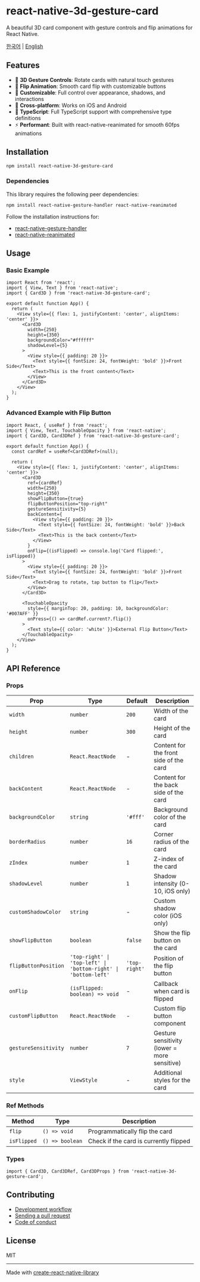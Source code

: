 # react-native-3d-gesture-card

A beautiful 3D card component with gesture controls and flip animations for React Native.

[한국어](./README_ko.md) | [English](./README.md)

## Features

- 🎯 **3D Gesture Controls**: Rotate cards with natural touch gestures
- 🔄 **Flip Animation**: Smooth card flip with customizable buttons
- 🎨 **Customizable**: Full control over appearance, shadows, and interactions
- 📱 **Cross-platform**: Works on iOS and Android
- 🔧 **TypeScript**: Full TypeScript support with comprehensive type definitions
- ⚡ **Performant**: Built with react-native-reanimated for smooth 60fps animations

## Installation

```sh
npm install react-native-3d-gesture-card
```

### Dependencies

This library requires the following peer dependencies:

```sh
npm install react-native-gesture-handler react-native-reanimated
```

Follow the installation instructions for:
- [react-native-gesture-handler](https://docs.swmansion.com/react-native-gesture-handler/docs/installation)
- [react-native-reanimated](https://docs.swmansion.com/react-native-reanimated/docs/fundamentals/installation)

## Usage

### Basic Example

```tsx
import React from 'react';
import { View, Text } from 'react-native';
import { Card3D } from 'react-native-3d-gesture-card';

export default function App() {
  return (
    <View style={{ flex: 1, justifyContent: 'center', alignItems: 'center' }}>
      <Card3D
        width={250}
        height={350}
        backgroundColor="#ffffff"
        shadowLevel={5}
      >
        <View style={{ padding: 20 }}>
          <Text style={{ fontSize: 24, fontWeight: 'bold' }}>Front Side</Text>
          <Text>This is the front content</Text>
        </View>
      </Card3D>
    </View>
  );
}
```

### Advanced Example with Flip Button

```tsx
import React, { useRef } from 'react';
import { View, Text, TouchableOpacity } from 'react-native';
import { Card3D, Card3DRef } from 'react-native-3d-gesture-card';

export default function App() {
  const cardRef = useRef<Card3DRef>(null);

  return (
    <View style={{ flex: 1, justifyContent: 'center', alignItems: 'center' }}>
      <Card3D
        ref={cardRef}
        width={250}
        height={350}
        showFlipButton={true}
        flipButtonPosition="top-right"
        gestureSensitivity={5}
        backContent={
          <View style={{ padding: 20 }}>
            <Text style={{ fontSize: 24, fontWeight: 'bold' }}>Back Side</Text>
            <Text>This is the back content</Text>
          </View>
        }
        onFlip={(isFlipped) => console.log('Card flipped:', isFlipped)}
      >
        <View style={{ padding: 20 }}>
          <Text style={{ fontSize: 24, fontWeight: 'bold' }}>Front Side</Text>
          <Text>Drag to rotate, tap button to flip</Text>
        </View>
      </Card3D>

      <TouchableOpacity
        style={{ marginTop: 20, padding: 10, backgroundColor: '#007AFF' }}
        onPress={() => cardRef.current?.flip()}
      >
        <Text style={{ color: 'white' }}>External Flip Button</Text>
      </TouchableOpacity>
    </View>
  );
}
```

## API Reference

### Props

| Prop | Type | Default | Description |
|------|------|---------|-------------|
| `width` | `number` | `200` | Width of the card |
| `height` | `number` | `300` | Height of the card |
| `children` | `React.ReactNode` | - | Content for the front side of the card |
| `backContent` | `React.ReactNode` | - | Content for the back side of the card |
| `backgroundColor` | `string` | `'#fff'` | Background color of the card |
| `borderRadius` | `number` | `16` | Corner radius of the card |
| `zIndex` | `number` | `1` | Z-index of the card |
| `shadowLevel` | `number` | `1` | Shadow intensity (0-10, iOS only) |
| `customShadowColor` | `string` | - | Custom shadow color (iOS only) |
| `showFlipButton` | `boolean` | `false` | Show the flip button on the card |
| `flipButtonPosition` | `'top-right' \| 'top-left' \| 'bottom-right' \| 'bottom-left'` | `'top-right'` | Position of the flip button |
| `onFlip` | `(isFlipped: boolean) => void` | - | Callback when card is flipped |
| `customFlipButton` | `React.ReactNode` | - | Custom flip button component |
| `gestureSensitivity` | `number` | `7` | Gesture sensitivity (lower = more sensitive) |
| `style` | `ViewStyle` | - | Additional styles for the card |

### Ref Methods

| Method | Type | Description |
|--------|------|-------------|
| `flip` | `() => void` | Programmatically flip the card |
| `isFlipped` | `() => boolean` | Check if the card is currently flipped |

### Types

```tsx
import { Card3D, Card3DRef, Card3DProps } from 'react-native-3d-gesture-card';
```


## Contributing

- [Development workflow](CONTRIBUTING.md#development-workflow)
- [Sending a pull request](CONTRIBUTING.md#sending-a-pull-request)
- [Code of conduct](CODE_OF_CONDUCT.md)

## License

MIT

---

Made with [create-react-native-library](https://github.com/callstack/react-native-builder-bob)
